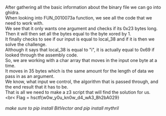After gathering all the basic information about the binary file we can go into ghidra. <br>
When looking into FUN_0010073a function, we see all the code that we need to work with. <br>
We see that it only wants one argument and checks if its 0x23 bytes long. <br>
Then it will then set all the bytes equal to the byte xored by 1. <br>
It finally checks to see if our input is equal to local_38 and if it is then we solve the challenge. <br>
Although it says that local_38 is equal to "i", it is actually equal to 0x69 if looked through the assembly code. <br>
So, we are working with a char array that moves in the input one byte at a time. <br>
It moves in 35 bytes which is the same amount for the length of data we pass in as an argument. <br>
We know, what input we control, the algorithm that is passed through, and the end result that it has to be. <br>
That is all we need to make a z3 script that will find the solution for us. <br>
<br<
Flag = hsctf{w0w_y0u_kn0w_d4_wA3_8h2bA029} <br>
<br>
*make sure to pip install BitVector and pip install mythril* <br>
